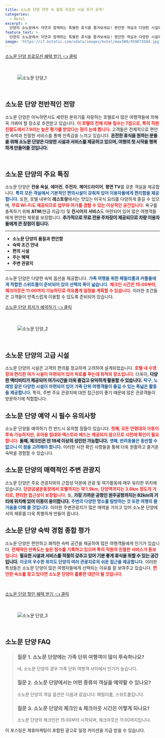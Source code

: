 ```yaml
---
title: 소노문 단양 자연 속 힐링 리조트 시설 후기 공개!
categories:
  - Hotel
excerpt: >
  단양의 소노문에서 자연과 함께하는 특별한 휴식을 즐겨보세요! 편안한 객실과 다양한 시설이 준비되어 있으며 핵심 관광지와의 근접성도 매력입니다. 가성비 좋은 여름 휴가를 지금 예약하세요!
feature_text: >
  단양의 소노문에서 자연과 함께하는 특별한 휴식을 즐겨보세요! 편안한 객실과 다양한 시설이 준비되어 있으며 핵심 관광지와의 근접성도 매력입니다. 가성비 좋은 여름 휴가를 지금 예약하세요!
image: 'https://cf.bstatic.com/xdata/images/hotel/max500/459873584.jpg?k=14040fc11725b77b64ea6c52d95ebc0778af44fcc8d3f9a7c8cec0b60ceb48ba&o=&hp=1'
---
```


<p><a class="modoo-button" href="https://tinyurl.com/28x4sxfd" rel="nofollow noopener">소노문 단양 프로모션 혜택 받기 👈 클릭</a></p><br/>
<figure class="image"><img alt="소노문 단양_1" src="https://cf.bstatic.com/xdata/images/hotel/max1024x768/457795504.jpg?k=f41b2ae3f7d79e65299da654e6336c59e30af21e80b07cd6dbcf840926664e9a&amp;o=&amp;hp=1"/></figure><br/>

<h2 data-ke-size="size26" id="소노문-단양-전망">소노문 단양 전반적인 전망</h2>
<p data-ke-size="size16">소노문 단양은 아늑하면서도 세련된 분위기를 자랑하는 호텔로서 많은 여행객들에 의해 꼭 가봐야 할 장소로 추천받고 있습니다. <b><span style="color: #ee2323;">이 호텔의 전체 리뷰 점수는 7점으로, 특히 직원 친절도에서 7.9라는 높은 평가를 받았다는 점이 눈에 띕니다.</span></b> 고객들은 전체적으로 편안한 숙박과 친절한 서비스를 통해 만족감을 느끼고 있습니다. <b><span style="background-color: #21538527;">온전한 휴식을 원하는 분들을 위해 소노문 단양은 다양한 시설과 서비스를 제공하고 있으며, 여행의 첫 시작을 행복하게 만들어줄 것입니다.</span></b></p>
<p data-ke-size="size16"> </p>
<h2 data-ke-size="size23" id="소노문-단양-특징">소노문 단양의 주요 특징</h2>
<p data-ke-size="size16">소노문 단양은 <b>전용 욕실</b>, <b>에어컨</b>, <b>주전자</b>, <b>헤어드라이어</b>, <b>평면 TV</b>를 갖춘 객실을 제공합니다. <b><span style="color: #1a5490;">특히 모든 객실에서 기본적인 편의시설이 갖춰져 있어 이용자들에게 편리함을 제공합니다.</span></b> 또한, 호텔 내부의 <b>레스토랑</b>에서는 맛있는 미국식 요리를 다양하게 즐길 수 있으며, <b><span style="color: #ee2323;">무료 Wi-Fi도 제공되므로 업무와 여가를 겸할 수 있는 이상적인 공간입니다.</span></b> 욕구를 충족하기 위해 <b>ATM</b>(현금 지급기) 및 <b>컨시어지 서비스</b>도 마련되어 있어 많은 여행객들에게 편안한 체류를 보장합니다. <b><span style="background-color: #21538527;">추가적으로 무료 전용 주차장이 제공되므로 차량 이용자들에게 큰 장점이 됩니다.</span></b></p>
<hr contenteditable="false" data-ke-style="style5" data-ke-type="horizontalRule"/>
<ul data-ke-list-type="disc" style="list-style-type: disc;">
<li><b>소노문 단양의 품질과 편안함</b></li>
<li><b>숙박 조건 안내</b></li>
<li><b>편의 시설</b></li>
<li><b>주는 혜택</b></li>
<li><b>주변 관광지</b></li>
</ul>
<hr contenteditable="false" data-ke-style="style5" data-ke-type="horizontalRule"/>
<p data-ke-size="size16">소노문 단양은 다양한 숙박 옵션을 제공합니다. <b><span style="color: #1a5490;">가족 여행을 위한 패밀리룸과 커플들에게 적합한 스위트룸이 준비되어 있어 선택의 폭이 넓습니다.</span></b> <b><span style="color: #ee2323;">체크인 시간은 15:00부터, 체크아웃은 11:00까지 가능하므로 여유롭게 일정을 계획할 수 있습니다.</span></b> 이러한 조건들은 고객들이 만족스럽게 이용할 수 있도록 준비되어 있습니다.</p>
<p><a class="modoo-button" href="https://tinyurl.com/28x4sxfd" rel="nofollow noopener">소노문 단양 최저가 예약하기 👈 클릭</a></p><br/>
<figure class="image"><img alt="소노문 단양_2" src="https://cf.bstatic.com/xdata/images/hotel/max500/459873584.jpg?k=14040fc11725b77b64ea6c52d95ebc0778af44fcc8d3f9a7c8cec0b60ceb48ba&amp;o=&amp;hp=1"/></figure><br/>
<h2 data-ke-size="size23" id="소노문-단양-시설">소노문 단양의 고급 시설</h2>
<p data-ke-size="size16">소노문 단양의 시설은 고객의 편의를 정교하게 고려하여 설계되었습니다. <b><span style="color: #ee2323;">호텔 내 수영장과 편리한 여가 시설이 마련되어 있어 피로를 푸는데 최적의 장소입니다.</span></b> 더욱이, <b><span style="background-color: #21538527;">다양한 액티비티가 제공되어 여가시간을 더욱 즐겁고 유익하게 활용할 수 있습니다.</span></b> <b><span style="color: #1a5490;">탁구, 노래방 같은 다양한 시설이 마련되어 있어 가족 단위 여행객들이 즐길 수 있는 폭넓은 활동을 제공합니다.</span></b> 특히, 주변 주요 관광지에 대한 접근성이 좋기 때문에 많은 관광객들이 방문하기에 적합합니다.</p>
<h2 data-ke-size="size23" id="소노문-단양-예약시-유의사항">소노문 단양 예약 시 필수 유의사항</h2>
<p data-ke-size="size16">소노문 단양을 예약하기 전 반드시 유의할 점들이 있습니다. <b><span style="color: #ee2323;">첫째, 모든 연령대의 아동이 투숙 가능하지만, 유아용 침대와 엑스트라 베드는 제공되지 않으므로 사전에 확인이 필요합니다.</span></b> <b><span style="background-color: #21538527;">둘째, 체크인은 만 19세 이상의 성인만 가능합니다.</span></b> <b><span style="color: #1a5490;">셋째, 반려동물은 동반할 수 없으니 이 점을 고려해야 합니다.</span></b> 이러한 사전 확인 사항들을 통해 더욱 원활하고 즐거운 숙박을 경험할 수 있습니다.</p>
<h2 data-ke-size="size26" id="소노문-단양-주변-관광지">소노문 단양의 매력적인 주변 관광지</h2>
<p data-ke-size="size16">소노문 단양은 주요 관광지와의 근접성 덕분에 관광 및 여가활동에 매우 유리한 위치에 있습니다. <b><span style="color: #ee2323;">단양공설운동장에서 호텔까지는 약 1.9km, 단양역까지는 3.6km 정도의 거리로, 편리한 접근성이 보장됩니다.</span></b> 또, <b><span style="background-color: #21538527;">가장 가까운 공항인 원주공항까지는 82km의 거리에 위치해 있어 이동이 용이합니다.</span></b> <b><span style="color: #1a5490;">주변의 다양한 명소를 탐방하는 것 또한 여행의 즐거움을 더해 줄 것입니다.</span></b> 이러한 주변관광지가 많은 매력을 가지고 있어 소노문 단양에서의 체류를 더욱 특별하게 만들어 줍니다.</p>
<h2 data-ke-size="size23" id="소노문-단양-숙박-종합평가">소노문 단양 숙박 경험 종합 평가</h2>
<p data-ke-size="size16">소노문 단양은 편안하고 쾌적한 숙박 공간을 제공하여 많은 여행객들에게 인기가 있습니다. <b><span style="color: #ee2323;">전체적인 만족도는 높은 점수를 기록하고 있으며 특히 직원의 친절한 서비스가 돋보입니다.</span></b> <b><span style="background-color: #21538527;">필요한 시설과 서비스를 적절히 갖추고 있어 기분 좋게 휴식을 취할 수 있는 공간입니다.</span></b> <b><span style="color: #1a5490;">이곳의 우수한 위치도 단양의 여러 관광지로의 쉬운 접근을 제공합니다.</span></b> 이러한 특성들은 소노문 단양이 많은 여행자들에게 선택되는 이유를 잘 보여주고 있습니다. <b><span style="color: #ee2323;">편안한 숙소를 찾고 있다면 소노문 단양이 훌륭한 대안이 될 것입니다.</span></b></p>
<p data-ke-size="size16"> </p>

<p><a class="modoo-button" href="https://tinyurl.com/28x4sxfd" rel="nofollow noopener">소노문 단양 할인 혜택 받기 👈 클릭</a></p><br>

<figure class="image"><img src="https://cf.bstatic.com/xdata/images/hotel/max500/459871001.jpg?k=880ede3497a5e61183690e91ce0044499aa5b16cff19e5940fb66d4f9c1332e6&o=&hp=1" alt="소노문 단양_3"></figure><br>
<h2 id="소노문_단양_FAQ">소노문 단양 FAQ</h2>
<div itemscope="" itemtype="https://schema.org/FAQPage"> <blockquote> <div itemscope="" itemprop="mainEntity" itemtype="https://schema.org/Question"> <h3 itemprop="name">질문 1. 소노문 단양에는 가족 단위 여행객이 많이 투숙하나요?</h3> <div itemscope="" itemprop="acceptedAnswer" itemtype="https://schema.org/Answer"> <span itemprop="text"> <p>네, 소노문 단양의 경우 가족 단위 여행객 사이에서 인기가 높습니다.</p> </span> </div> </div> <div itemscope="" itemprop="mainEntity" itemtype="https://schema.org/Question"> <h3 itemprop="name">질문 2. 소노문 단양에서는 어떤 종류의 객실을 예약할 수 있나요?</h3> <div itemscope="" itemprop="acceptedAnswer" itemtype="https://schema.org/Answer"> <span itemprop="text"> <p>소노문 단양의 객실 옵션은 다음과 같습니다: 패밀리룸, 스위트룸입니다.</p> </span> </div> </div> <div itemscope="" itemprop="mainEntity" itemtype="https://schema.org/Question"> <h3 itemprop="name">질문 3. 소노문 단양의 체크인 & 체크아웃 시간은 어떻게 되나요?</h3> <div itemscope="" itemprop="acceptedAnswer" itemtype="https://schema.org/Answer"> <span itemprop="text"> <p>소노문 단양의 체크인은 15:00부터 시작되며, 체크아웃은 11:00까지입니다.</p> </span> </div> </div> </blockquote> </div><p>이 포스팅은 제휴마케팅이 포함된 광고로 일정 커미션을 지급 받을 수 있습니다.</p>

